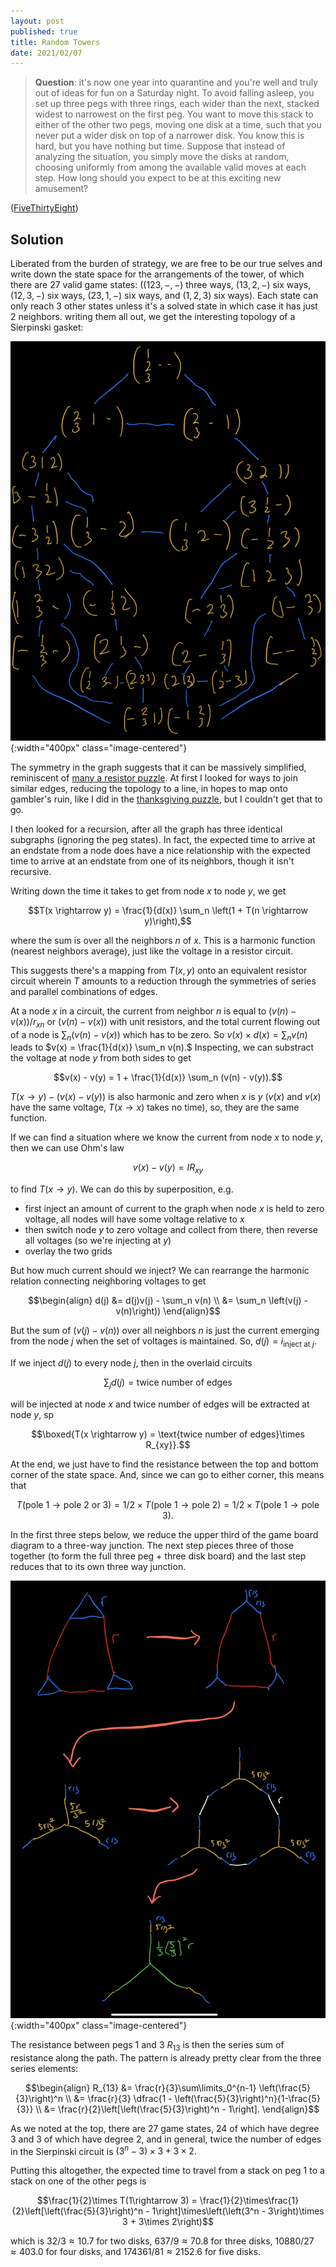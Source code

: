 ```yaml
---
layout: post
published: true
title: Random Towers
date: 2021/02/07
---
```


>**Question**: it's now one year into quarantine and you're well and truly out of ideas for fun on a Saturday night. To avoid falling asleep, you set up three pegs with three rings, each wider than the next, stacked widest to narrowest on the first peg. You want to move this stack to either of the other two pegs, moving one disk at a time, such that you never put a wider disk on top of a narrower disk. You know this is hard, but you have nothing but time. Suppose that instead of analyzing the situation, you simply move the disks at random, choosing uniformly from among the available valid moves at each step. How long should you expect to be at this exciting new amusement?

<!--more-->

([FiveThirtyEight](https://fivethirtyeight.com/features/can-you-randomly-move-the-tower/))

## Solution

Liberated from the burden of strategy, we are free to be our true selves and write down the state space for the arrangements of the tower, of which there are $27$ valid game states: ($\left(123,-,-\right)$ three ways, $\left(13, 2, -\right)$ six ways, $\left(12, 3, -\right)$ six ways, $\left(23, 1, -\right)$ six ways, and $\left(1, 2, 3\right)$ six ways). Each state can only reach $3$ other states unless it's a solved state in which case it has just $2$ neighbors. writing them all out, we get the interesting topology of a Sierpinski gasket:

![](/img/2021-02-08-game-board.png){:width="400px" class="image-centered"}

The symmetry in the graph suggests that it can be massively simplified, reminiscent of [many a resistor puzzle](http://yaroslavvb.com/papers/zemanian-infinite.pdf). At first I looked for ways to join similar edges, reducing the topology to a line, in hopes to map onto gambler's ruin, like I did in the [thanksgiving puzzle](https://joshmaxsilverman.github.io/2020-11-22-pass-cranberry-sauce/), but I couldn't get that to go. 
  
I then looked for a recursion, after all the graph has three identical subgraphs (ignoring the peg states). In fact, the expected time to arrive at an endstate from a node does have a nice relationship with the expected time to arrive at an endstate from one of its neighbors, though it isn't recursive. 

Writing down the time it takes to get from node $x$ to node $y,$ we get 

$$T(x \rightarrow y) = \frac{1}{d(x)} \sum_n \left(1 + T(n \rightarrow y)\right),$$

where the sum is over all the neighbors $n$ of $x.$
This is a harmonic function (nearest neighbors average), just like the voltage in a resistor circuit.

This suggests there's a mapping from $T(x, y)$ onto an equivalent resistor circuit wherein $T$ amounts to a reduction through the symmetries of series and parallel combinations of edges.

At a node $x$ in a circuit, the current from neighbor $n$ is equal to $(v(n) - v(x))/r_{xn}$ or $(v(n) - v(x))$ with unit resistors, and the total current flowing out of a node is $\sum_n (v(n) - v(x))$ which has to be zero. So $v(x) \times d(x) = \sum_n v(n)$ leads to $v(x) = \frac{1}{d(x)} \sum_n v(n).$ Inspecting, we can substract the voltage at node $y$ from both sides to get

$$v(x) - v(y) = 1 + \frac{1}{d(x)} \sum_n (v(n) - v(y)).$$

$T(x \rightarrow y) - (v(x) - v(y))$ is also harmonic and zero when $x$ is $y$ ($v(x)$ and $v(x)$ have the same voltage, $T(x \rightarrow x)$ takes no time), so, they are the same function.

If we can find a situation where we know the current from node $x$ to node $y,$ then we can use Ohm's law 

$$v(x) - v(y) = I R_{xy}$$ 

to find $T(x \rightarrow y).$ We can do this by superposition, e.g.

- first inject an amount of current to the graph when node $x$ is held to zero voltage, all nodes will have some voltage relative to $x$
- then switch node $y$ to zero voltage and collect from there, then reverse all voltages (so we're injecting at $y$)
- overlay the two grids

But how much current should we inject? We can rearrange the harmonic relation connecting neighboring voltages to get

$$\begin{align}
d(j) &= d(j)v(j) - \sum_n v(n) \\
&= \sum_n \left(v(j) - v(n)\right))
\end{align}$$

But the sum of $(v(j) - v(n))$ over all neighbors $n$ is just the current emerging from the node $j$ when the set of voltages is maintained. So, $d(j) = i_\text{inject at $j$}.$

If we inject $d(j)$ to every node $j,$ then in the overlaid circuits 

$$\sum_j d(j) = \text{twice number of edges}$$ 

will be injected at node $x$ and $\text{twice number of edges}$ will be extracted at node $y,$ sp

$$\boxed{T(x \rightarrow y) = \text{twice number of edges}\times R_{xy}}.$$

At the end, we just have to find the resistance between the top and bottom corner of the state space. And, since we can go to either corner, this means that 

$$T(\text{pole 1} \rightarrow \text{pole 2 or 3}) = 1/2 \times T(\text{pole 1} \rightarrow \text{pole 2}) = 1/2 \times T(\text{pole 1} \rightarrow \text{pole 3}).$$

In the first three steps below, we reduce the upper third of the game board diagram to a three-way junction. The next step pieces three of those together (to form the full three peg + three disk board) and the last step reduces that to its own three way junction. 

![](/img/2021-02-07-random-towers.png){:width="400px" class="image-centered"}

The resistance between pegs $1$ and $3$ $R_{13}$ is then the series sum of resistance along the path. The pattern is already pretty clear from the three series elements:

$$\begin{align}
R_{13} &= \frac{r}{3}\sum\limits_0^{n-1} \left(\frac{5}{3}\right)^n \\
&= \frac{r}{3} \dfrac{1 - \left(\frac{5}{3}\right)^n}{1-\frac{5}{3}} \\
&= \frac{r}{2}\left[\left(\frac{5}{3}\right)^n - 1\right].
\end{align}$$

As we noted at the top, there are $27$ game states, $24$ of which have degree $3$ and $3$ of which have degree $2,$ and in general, twice the number of edges in the Sierpinski circuit is $\left(3^n - 3\right)\times 3 + 3\times 2.$

Putting this altogether, the expected time to travel from a stack on peg $1$ to a stack on one of the other pegs is 

$$\frac{1}{2}\times T(1\rightarrow 3) = \frac{1}{2}\times\frac{1}{2}\left[\left(\frac{5}{3}\right)^n - 1\right]\times\left(\left(3^n - 3\right)\times 3 + 3\times 2\right)$$

which is $32/3\approx 10.7$ for two disks, $637/9\approx 70.8$ for three disks, $10880/27\approx 403.0$ for four disks, and $174361/81\approx 2152.6$ for five disks.

<br>
